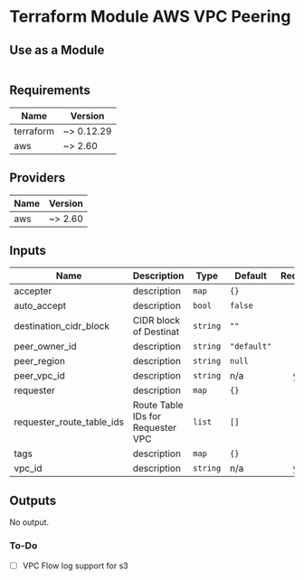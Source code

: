# Terraform Module AWS VPC Peering

## Use as a Module

```terrraform

```
<!-- BEGINNING OF PRE-COMMIT-TERRAFORM DOCS HOOK -->
## Requirements

| Name | Version |
|------|---------|
| terraform | ~> 0.12.29 |
| aws | ~> 2.60 |

## Providers

| Name | Version |
|------|---------|
| aws | ~> 2.60 |

## Inputs

| Name | Description | Type | Default | Required |
|------|-------------|------|---------|:--------:|
| accepter | description | `map` | `{}` | no |
| auto\_accept | description | `bool` | `false` | no |
| destination\_cidr\_block | CIDR block of  Destinat | `string` | `""` | no |
| peer\_owner\_id | description | `string` | `"default"` | no |
| peer\_region | description | `string` | `null` | no |
| peer\_vpc\_id | description | `string` | n/a | yes |
| requester | description | `map` | `{}` | no |
| requester\_route\_table\_ids | Route Table IDs for Requester VPC | `list` | `[]` | no |
| tags | description | `map` | `{}` | no |
| vpc\_id | description | `string` | n/a | yes |

## Outputs

No output.

<!-- END OF PRE-COMMIT-TERRAFORM DOCS HOOK -->

### To-Do

- [ ] VPC Flow log support for s3
